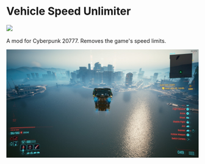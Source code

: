 # Vehicle Speed Unlimiter

[![](https://byob.yarr.is/jackhumbert/vehicle_speed_unlimiter/cp_version)](https://github.com/jackhumbert/vehicle_speed_unlimiter/actions/workflows/build.yaml)

A mod for Cyberpunk 20777. Removes the game's speed limits.

![preview](preview.jpg)